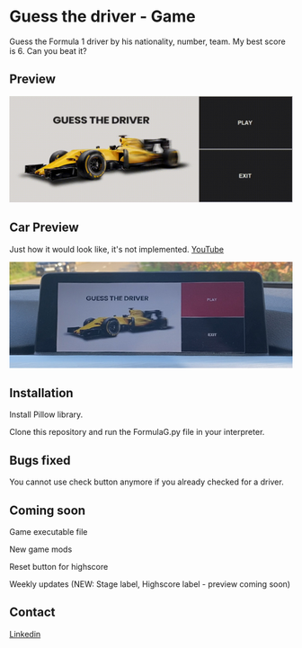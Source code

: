 # Guess the driver - Game
Guess the Formula 1 driver by his nationality, number, team.
My best score is 6. Can you beat it?

## Preview
![](https://github.com/AndreiNegrean/formulagame/blob/master/Game_Preview.gif)

## Car Preview
Just how it would look like, it's not implemented.
[YouTube](https://www.youtube.com/watch?v=-v450K78B-M)

![](https://github.com/AndreiNegrean/formulagame/blob/master/Car_Preview.jpg)

## Installation
Install Pillow library.

Clone this repository and run the FormulaG.py file in your interpreter.

## Bugs fixed
You cannot use check button anymore if you already checked for a driver.

## Coming soon
Game executable file

New game mods

Reset button for highscore

Weekly updates (NEW: Stage label, Highscore label - preview coming soon)

## Contact
[Linkedin](https://www.linkedin.com/in/andrei-negrean/)
